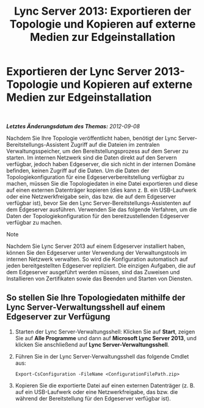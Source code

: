 ﻿---
title: 'Lync Server 2013: Exportieren der Topologie und Kopieren auf externe Medien zur Edgeinstallation'
TOCTitle: Exportieren der Topologie und Kopieren auf externe Medien zur Edgeinstallation
ms:assetid: def9f416-c519-4a72-b242-7d3057d9c1fd
ms:mtpsurl: https://technet.microsoft.com/de-de/library/Gg398983(v=OCS.15)
ms:contentKeyID: 49295640
ms.date: 05/19/2016
mtps_version: v=OCS.15
ms.translationtype: HT
---

# Exportieren der Lync Server 2013-Topologie und Kopieren auf externe Medien zur Edgeinstallation

 

_**Letztes Änderungsdatum des Themas:** 2012-09-08_

Nachdem Sie Ihre Topologie veröffentlicht haben, benötigt der Lync Server-Bereitstellungs-Assistent Zugriff auf die Dateien im zentralen Verwaltungsspeicher, um den Bereitstellungsprozess auf dem Server zu starten. Im internen Netzwerk sind die Daten direkt auf den Servern verfügbar, jedoch haben Edgeserver, die sich nicht in der internen Domäne befinden, keinen Zugriff auf die Daten. Um die Daten der Topologiekonfiguration für eine Edgeserverbereitstellung verfügbar zu machen, müssen Sie die Topologiedaten in eine Datei exportieren und diese auf einen externen Datenträger kopieren (dies kann z. B. ein USB-Laufwerk oder eine Netzwerkfreigabe sein, das bzw. die auf dem Edgeserver verfügbar ist), bevor Sie den Lync Server-Bereitstellungs-Assistenten auf dem Edgeserver ausführen. Verwenden Sie das folgende Verfahren, um die Daten der Topologiekonfiguration für den bereitzustellenden Edgeserver verfügbar zu machen.


> [!NOTE]
> Nachdem Sie Lync Server 2013 auf einem Edgeserver installiert haben, können Sie den Edgeserver unter Verwendung der Verwaltungstools im internen Netzwerk verwalten. So wird die Konfiguration automatisch auf jeden bereitgestellten Edgeserver repliziert. Die einzigen Aufgaben, die auf dem Edgeserver ausgeführt werden müssen, sind das Zuweisen und Installieren von Zertifikaten sowie das Beenden und Starten von Diensten.



## So stellen Sie Ihre Topologiedaten mithilfe der Lync Server-Verwaltungsshell auf einem Edgeserver zur Verfügung

1.  Starten der Lync Server-Verwaltungsshell: Klicken Sie auf **Start**, zeigen Sie auf **Alle Programme** und dann auf **Microsoft Lync Server 2013**, und klicken Sie anschließend auf **Lync Server-Verwaltungsshell**.

2.  Führen Sie in der Lync Server-Verwaltungsshell das folgende Cmdlet aus:
    
        Export-CsConfiguration -FileName <ConfigurationFilePath.zip>

3.  Kopieren Sie die exportierte Datei auf einen externen Datenträger (z. B. auf ein USB-Laufwerk oder eine Netzwerkfreigabe, das bzw. die während der Bereitstellung für den Edgeserver verfügbar ist).

